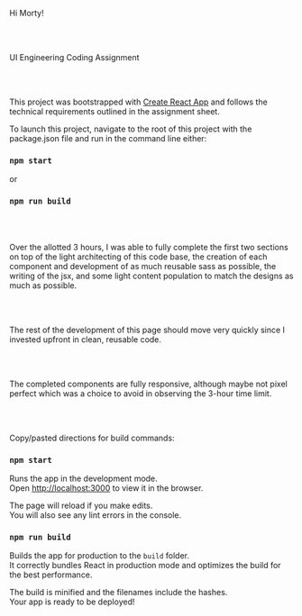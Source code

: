 Hi Morty!

<br><br>

UI Engineering Coding Assignment

<br><br>

This project was bootstrapped with [Create React App](https://github.com/facebook/create-react-app) and follows the
technical requirements outlined in the assignment sheet.

To launch this project, navigate to the root of this project with the package.json file and run in the command line either:
### `npm start`
or
### `npm run build`

<br><br>

Over the allotted 3 hours, I was able to fully complete the first two sections on top of the light architecting of this code base, the creation of each component and development of as much reusable sass as possible, the writing of the jsx, and some light content population to match the designs as much as possible.

<br><br>

The rest of the development of this page should move very quickly since I invested upfront in clean, reusable code.

<br><br>

The completed components are fully responsive, although maybe not pixel perfect which was a choice to avoid in observing the 3-hour time limit.  

<br><br>

Copy/pasted directions for build commands:

### `npm start`

Runs the app in the development mode.<br>
Open [http://localhost:3000](http://localhost:3000) to view it in the browser.

The page will reload if you make edits.<br>
You will also see any lint errors in the console.

### `npm run build`

Builds the app for production to the `build` folder.<br>
It correctly bundles React in production mode and optimizes the build for the best performance.

The build is minified and the filenames include the hashes.<br>
Your app is ready to be deployed!
